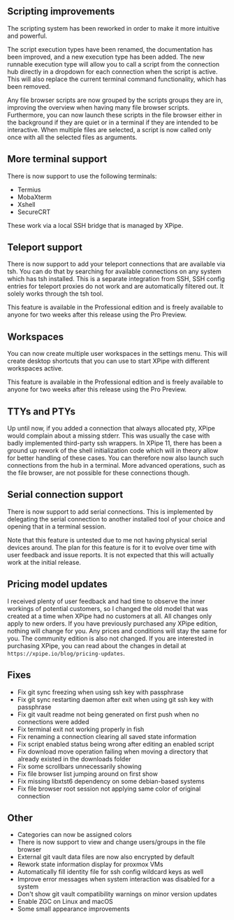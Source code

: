 ## Scripting improvements

The scripting system has been reworked in order to make it more intuitive and powerful.

The script execution types have been renamed, the documentation has been improved, and a new execution type has been added. The new runnable execution type will allow you to call a script from the connection hub directly in a dropdown for each connection when the script is active. This will also replace the current terminal command functionality, which has been removed.

Any file browser scripts are now grouped by the scripts groups they are in, improving the overview when having many file browser scripts. Furthermore, you can now launch these scripts in the file browser either in the background if they are quiet or in a terminal if they are intended to be interactive. When multiple files are selected, a script is now called only once with all the selected files as arguments.

## More terminal support

There is now support to use the following terminals:
- Termius
- MobaXterm
- Xshell
- SecureCRT

These work via a local SSH bridge that is managed by XPipe.

## Teleport support

There is now support to add your teleport connections that are available via tsh. You can do that by searching for available connections on any system which has tsh installed. This is a separate integration from SSH, SSH config entries for teleport proxies do not work and are automatically filtered out. It solely works through the tsh tool.

This feature is available in the Professional edition and is freely available to anyone for two weeks after this release using the Pro Preview.

## Workspaces

You can now create multiple user workspaces in the settings menu. This will create desktop shortcuts that you can use to start XPipe with different workspaces active.

This feature is available in the Professional edition and is freely available to anyone for two weeks after this release using the Pro Preview.

## TTYs and PTYs

Up until now, if you added a connection that always allocated pty, XPipe would complain about a missing stderr. This was usually the case with badly implemented third-party ssh wrappers. In XPipe 11, there has been a ground up rework of the shell initialization code which will in theory allow for better handling of these cases. You can therefore now also launch such connections from the hub in a terminal. More advanced operations, such as the file browser, are not possible for these connections though.

## Serial connection support

There is now support to add serial connections. This is implemented by delegating the serial connection to another installed tool of your choice and opening that in a terminal session.

Note that this feature is untested due to me not having physical serial devices around. The plan for this feature is for it to evolve over time with user feedback and issue reports. It is not expected that this will actually work at the initial release.

## Pricing model updates

I received plenty of user feedback and had time to observe the inner workings of potential customers, so I changed the old model that was created at a time when XPipe had no customers at all. All changes only apply to new orders. If you have previously purchased any XPipe edition, nothing will change for you. Any prices and conditions will stay the same for you. The community edition is also not changed. If you are interested in purchasing XPipe, you can read about the changes in detail at `https://xpipe.io/blog/pricing-updates`.

## Fixes

- Fix git sync freezing when using ssh key with passphrase
- Fix git sync restarting daemon after exit when using git ssh key with passphrase
- Fix git vault readme not being generated on first push when no connections were added
- Fix terminal exit not working properly in fish
- Fix renaming a connection clearing all saved state information
- Fix script enabled status being wrong after editing an enabled script
- Fix download move operation failing when moving a directory that already existed in the downloads folder
- Fix some scrollbars unnecessarily showing
- Fix file browser list jumping around on first show
- Fix missing libxtst6 dependency on some debian-based systems
- Fix file browser root session not applying same color of original connection

## Other

- Categories can now be assigned colors
- There is now support to view and change users/groups in the file browser
- External git vault data files are now also encrypted by default
- Rework state information display for proxmox VMs
- Automatically fill identity file for ssh config wildcard keys as well
- Improve error messages when system interaction was disabled for a system
- Don't show git vault compatibility warnings on minor version updates
- Enable ZGC on Linux and macOS
- Some small appearance improvements
